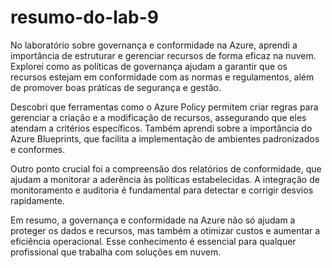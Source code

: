 # resumo-do-lab-9

No laboratório sobre governança e conformidade na Azure, aprendi a importância de estruturar e gerenciar recursos de forma eficaz na nuvem. Explorei como as políticas de governança ajudam a garantir que os recursos estejam em conformidade com as normas e regulamentos, além de promover boas práticas de segurança e gestão.

Descobri que ferramentas como o Azure Policy permitem criar regras para gerenciar a criação e a modificação de recursos, assegurando que eles atendam a critérios específicos. Também aprendi sobre a importância do Azure Blueprints, que facilita a implementação de ambientes padronizados e conformes.

Outro ponto crucial foi a compreensão dos relatórios de conformidade, que ajudam a monitorar a aderência às políticas estabelecidas. A integração de monitoramento e auditoria é fundamental para detectar e corrigir desvios rapidamente.

Em resumo, a governança e conformidade na Azure não só ajudam a proteger os dados e recursos, mas também a otimizar custos e aumentar a eficiência operacional. Esse conhecimento é essencial para qualquer profissional que trabalha com soluções em nuvem.
